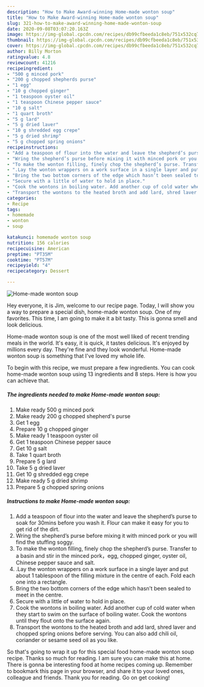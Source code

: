 ```yaml
---
description: "How to Make Award-winning Home-made wonton soup"
title: "How to Make Award-winning Home-made wonton soup"
slug: 321-how-to-make-award-winning-home-made-wonton-soup
date: 2020-09-08T03:07:20.163Z
image: https://img-global.cpcdn.com/recipes/db99cfbeeda1c8eb/751x532cq70/home-made-wonton-soup-recipe-main-photo.jpg
thumbnail: https://img-global.cpcdn.com/recipes/db99cfbeeda1c8eb/751x532cq70/home-made-wonton-soup-recipe-main-photo.jpg
cover: https://img-global.cpcdn.com/recipes/db99cfbeeda1c8eb/751x532cq70/home-made-wonton-soup-recipe-main-photo.jpg
author: Billy Morton
ratingvalue: 4.8
reviewcount: 41216
recipeingredient:
- "500 g minced pork"
- "200 g chopped shepherds purse"
- "1 egg"
- "10 g chopped ginger"
- "1 teaspoon oyster oil"
- "1 teaspoon Chinese pepper sauce"
- "10 g salt"
- "1 quart broth"
- "5 g lard"
- "5 g dried laver"
- "10 g shredded egg crepe"
- "5 g dried shrimp"
- "5 g chopped spring onions"
recipeinstructions:
- "Add a teaspoon of flour into the water and leave the shepherd’s purse to soak for 30mins before you wash it. Flour can make it easy for you to get rid of the dirt."
- "Wring the shepherd’s purse before mixing it with minced pork or you will find the stuffing soggy."
- "To make the wonton filling, finely chop the shepherd’s purse. Transfer to a basin and stir in the minced pork，egg, chopped ginger, oyster oil, Chinese pepper sauce and salt."
- ".Lay the wonton wrappers on a work surface in a single layer and put about 1 tablespoon of the filling mixture in the centre of each. Fold each one into a rectangle."
- "Bring the two bottom corners of the edge which hasn’t been sealed to meet in the centre."
- "Secure with a little of water to hold in place."
- "Cook the wontons in boiling water. Add another cup of cold water when they start to swim on the surface of boiling water. Cook the wontons until they flout onto the surface again."
- "Transport the wontons to the heated broth and add lard, shred laver and chopped spring onions before serving. You can also add chili oil, coriander or sesame seed oil as you like."
categories:
- Recipe
tags:
- homemade
- wonton
- soup

katakunci: homemade wonton soup 
nutrition: 156 calories
recipecuisine: American
preptime: "PT35M"
cooktime: "PT57M"
recipeyield: "4"
recipecategory: Dessert

---
```



![Home-made wonton soup](https://img-global.cpcdn.com/recipes/db99cfbeeda1c8eb/751x532cq70/home-made-wonton-soup-recipe-main-photo.jpg)

Hey everyone, it is Jim, welcome to our recipe page. Today, I will show you a way to prepare a special dish, home-made wonton soup. One of my favorites. This time, I am going to make it a bit tasty. This is gonna smell and look delicious.



Home-made wonton soup is one of the most well liked of recent trending meals in the world. It's easy, it is quick, it tastes delicious. It's enjoyed by millions every day. They're fine and they look wonderful. Home-made wonton soup is something that I've loved my whole life.


To begin with this recipe, we must prepare a few ingredients. You can cook home-made wonton soup using 13 ingredients and 8 steps. Here is how you can achieve that.

<!--inarticleads1-->

##### The ingredients needed to make Home-made wonton soup:

1. Make ready 500 g minced pork
1. Make ready 200 g chopped shepherd&#39;s purse
1. Get 1 egg
1. Prepare 10 g chopped ginger
1. Make ready 1 teaspoon oyster oil
1. Get 1 teaspoon Chinese pepper sauce
1. Get 10 g salt
1. Take 1 quart broth
1. Prepare 5 g lard
1. Take 5 g dried laver
1. Get 10 g shredded egg crepe
1. Make ready 5 g dried shrimp
1. Prepare 5 g chopped spring onions




<!--inarticleads2-->

##### Instructions to make Home-made wonton soup:

1. Add a teaspoon of flour into the water and leave the shepherd’s purse to soak for 30mins before you wash it. Flour can make it easy for you to get rid of the dirt.
1. Wring the shepherd’s purse before mixing it with minced pork or you will find the stuffing soggy.
1. To make the wonton filling, finely chop the shepherd’s purse. Transfer to a basin and stir in the minced pork，egg, chopped ginger, oyster oil, Chinese pepper sauce and salt.
1. .Lay the wonton wrappers on a work surface in a single layer and put about 1 tablespoon of the filling mixture in the centre of each. Fold each one into a rectangle.
1. Bring the two bottom corners of the edge which hasn’t been sealed to meet in the centre.
1. Secure with a little of water to hold in place.
1. Cook the wontons in boiling water. Add another cup of cold water when they start to swim on the surface of boiling water. Cook the wontons until they flout onto the surface again.
1. Transport the wontons to the heated broth and add lard, shred laver and chopped spring onions before serving. You can also add chili oil, coriander or sesame seed oil as you like.




So that's going to wrap it up for this special food home-made wonton soup recipe. Thanks so much for reading. I am sure you can make this at home. There is gonna be interesting food at home recipes coming up. Remember to bookmark this page in your browser, and share it to your loved ones, colleague and friends. Thank you for reading. Go on get cooking!
